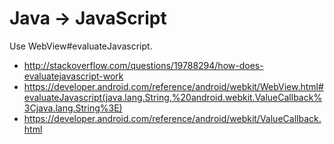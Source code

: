 # Java -> JavaScript

Use WebView#evaluateJavascript.

- http://stackoverflow.com/questions/19788294/how-does-evaluatejavascript-work
- https://developer.android.com/reference/android/webkit/WebView.html#evaluateJavascript(java.lang.String,%20android.webkit.ValueCallback%3Cjava.lang.String%3E)
- https://developer.android.com/reference/android/webkit/ValueCallback.html
